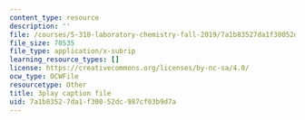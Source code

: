 ```yaml
---
content_type: resource
description: ''
file: /courses/5-310-laboratory-chemistry-fall-2019/7a1b83527da1f30052dc987cf03b9d7a_LNCLrmAvSlU.srt
file_size: 70535
file_type: application/x-subrip
learning_resource_types: []
license: https://creativecommons.org/licenses/by-nc-sa/4.0/
ocw_type: OCWFile
resourcetype: Other
title: 3play caption file
uid: 7a1b8352-7da1-f300-52dc-987cf03b9d7a
---
```

